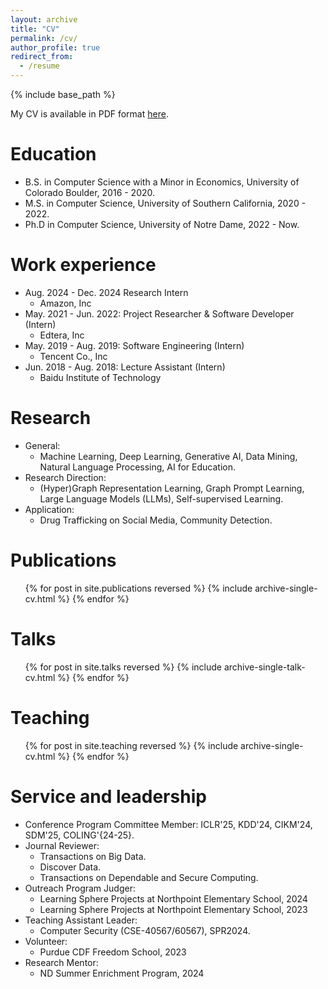 ```yaml
---
layout: archive
title: "CV"
permalink: /cv/
author_profile: true
redirect_from:
  - /resume
---
```


{% include base_path %}

My CV is available in PDF format [here](https://tianyi-billy-ma.github.io/files/Tianyi_Ma_University_of_Notre_Dame_CV.pdf).

# Education

- B.S. in Computer Science with a Minor in Economics, University of Colorado Boulder, 2016 - 2020.
- M.S. in Computer Science, University of Southern California, 2020 - 2022.
- Ph.D in Computer Science, University of Notre Dame, 2022 - Now.

# Work experience

- Aug. 2024 - Dec. 2024 Research Intern
  - Amazon, Inc
- May. 2021 - Jun. 2022: Project Researcher & Software Developer (Intern)
  - Edtera, Inc
- May. 2019 - Aug. 2019: Software Engineering (Intern)
  - Tencent Co., Inc
- Jun. 2018 - Aug. 2018: Lecture Assistant (Intern)
  - Baidu Institute of Technology

# Research

- General:
  - Machine Learning, Deep Learning, Generative AI, Data Mining, Natural Language Processing, AI for Education.
- Research Direction:
  - (Hyper)Graph Representation Learning, Graph Prompt Learning, Large Language Models (LLMs), Self-supervised Learning.
- Application:
  - Drug Trafficking on Social Media, Community Detection.

# Publications

  <ul>{% for post in site.publications reversed %}
    {% include archive-single-cv.html %}
  {% endfor %}</ul>
  
Talks
======
  <ul>{% for post in site.talks reversed %}
    {% include archive-single-talk-cv.html  %}
  {% endfor %}</ul>
  
Teaching
======
  <ul>{% for post in site.teaching reversed %}
    {% include archive-single-cv.html %}
  {% endfor %}</ul>
  
Service and leadership
======
* Conference Program Committee Member: ICLR'25, KDD'24, CIKM'24, SDM'25,  COLING'{24-25}.
* Journal Reviewer: 
  *  Transactions on Big Data.
  *  Discover Data.
  *  Transactions on Dependable and Secure Computing.
* Outreach Program Judger: 
  * Learning Sphere Projects at Northpoint Elementary School, 2024
  * Learning Sphere Projects at Northpoint Elementary School, 2023
* Teaching Assistant Leader:
  * Computer Security (CSE-40567/60567), SPR2024. 
* Volunteer:
  * Purdue CDF Freedom School, 2023
* Research Mentor:
  * ND Summer Enrichment Program, 2024
